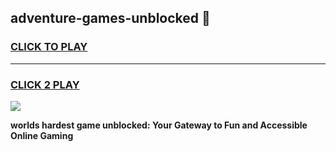 
## adventure-games-unblocked 👋
<h3>
<a href="https://premium.freeplayer.one?title=adventure-games-unblocked&ref=14F">CLICK TO PLAY</a></h3>
<hr>

<h3>
<a href="https://premium.freeplayer.one?title=adventure-games-unblocked&ref=14F">CLICK 2 PLAY</a>
  
</h3>

<a href="https://premium.freeplayer.one?title=adventure-games-unblocked&ref=12F/"><img src="https://clearcache.store/games.png"></a>


**worlds hardest game unblocked: Your Gateway to Fun and Accessible Online Gaming**
